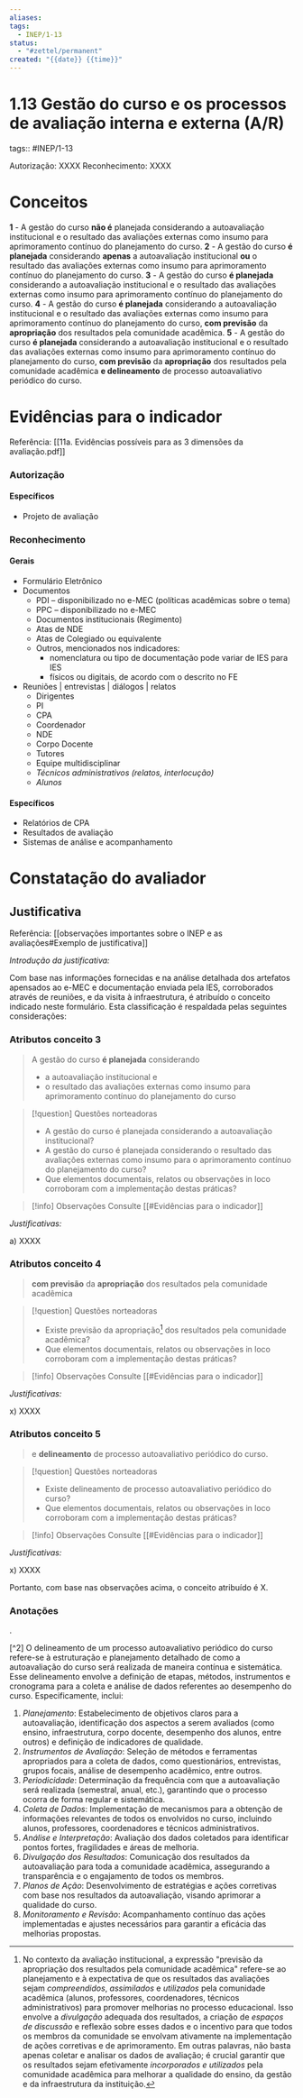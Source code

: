 ```yaml
---
aliases: 
tags:
  - INEP/1-13
status:
  - "#zettel/permanent"
created: "{{date}} {{time}}"
---
```

# 1.13 Gestão do curso e os processos de avaliação interna e externa (A/R)
tags:: #INEP/1-13

Autorização: XXXX
Reconhecimento: XXXX

# Conceitos

**1** - A gestão do curso **não é** planejada considerando a autoavaliação institucional e o resultado das avaliações externas como insumo para aprimoramento contínuo do planejamento do curso.
**2** - A gestão do curso **é planejada** considerando **apenas** a autoavaliação institucional **ou** o resultado das avaliações externas como insumo para aprimoramento contínuo do planejamento do curso.
**3** - A gestão do curso **é planejada** considerando a autoavaliação institucional e o resultado das avaliações externas como insumo para aprimoramento contínuo do planejamento do curso.
**4** - A gestão do curso **é planejada** considerando a autoavaliação institucional e o resultado das avaliações externas como insumo para aprimoramento contínuo do planejamento do curso, **com previsão** da **apropriação** dos resultados pela comunidade acadêmica.
**5** - A gestão do curso **é planejada** considerando a autoavaliação institucional e o resultado das avaliações externas como insumo para aprimoramento contínuo do planejamento do curso, **com previsão** da **apropriação** dos resultados pela comunidade acadêmica **e delineamento** de processo autoavaliativo periódico do curso.

# Evidências para o indicador
Referência: [[11a. Evidências possíveis para as 3 dimensões da avaliação.pdf]]

### Autorização

#### Específicos

- Projeto de avaliação
### Reconhecimento
#### Gerais
- Formulário Eletrônico
- Documentos
	- PDI – disponibilizado no e-MEC (políticas acadêmicas sobre o tema)
	- PPC – disponibilizado no e-MEC
	- Documentos institucionais (Regimento)
	- Atas de NDE
	- Atas de Colegiado ou equivalente
	- Outros, mencionados nos indicadores:
		- nomenclatura ou tipo de documentação pode variar de IES para IES
		- físicos ou digitais, de acordo com o descrito no FE
- Reuniões | entrevistas | diálogos | relatos
	- Dirigentes
	- PI
	- CPA
	- Coordenador
	- NDE
	- Corpo Docente
	- Tutores
	- Equipe multidisciplinar
	- _Técnicos administrativos (relatos, interlocução)_
	- _Alunos_
	
#### Específicos

- Relatórios de CPA
- Resultados de avaliação
- Sistemas de análise e acompanhamento

# Constatação do avaliador

## Justificativa
Referência: [[observações importantes sobre o INEP e as avaliações#Exemplo de justificativa]]

_Introdução da justificativa:_

Com base nas informações fornecidas e na análise detalhada dos artefatos apensados ao e-MEC e documentação enviada pela IES, corroborados através de reuniões, e da visita à infraestrutura, é atribuído o conceito indicado neste formulário. Esta classificação é respaldada pelas seguintes considerações:

### Atributos conceito 3

> A gestão do curso **é planejada** considerando
> - a autoavaliação institucional e
> - o resultado das avaliações externas como insumo para aprimoramento contínuo do planejamento do curso

> [!question] Questões norteadoras
> - A gestão do curso é planejada considerando a autoavaliação institucional?
> - A gestão do curso é planejada considerando o resultado das avaliações externas como insumo para o aprimoramento contínuo do planejamento do curso?
> - Que elementos documentais, relatos ou observações in loco corroboram com a implementação destas práticas?

> [!info] Observações
> Consulte [[#Evidências para o indicador]]

_Justificativas:_

a) XXXX

### Atributos conceito 4

> **com previsão** da **apropriação** dos resultados pela comunidade acadêmica

> [!question] Questões norteadoras
> - Existe previsão da apropriação[^1] dos resultados pela comunidade acadêmica?
> - Que elementos documentais, relatos ou observações in loco corroboram com a implementação destas práticas?

> [!info] Observações
> Consulte [[#Evidências para o indicador]]

_Justificativas:_

x) XXXX

### Atributos conceito 5

> e **delineamento** de processo autoavaliativo periódico do curso.

> [!question] Questões norteadoras
> - Existe delineamento de processo autoavaliativo periódico do curso?
> - Que elementos documentais, relatos ou observações in loco corroboram com a implementação destas práticas?

> [!info] Observações
> Consulte [[#Evidências para o indicador]]

_Justificativas:_

x) XXXX

Portanto, com base nas observações acima, o conceito atribuído é X.

### Anotações

.

[^2] O delineamento de um processo autoavaliativo periódico do curso refere-se à estruturação e planejamento detalhado de como a autoavaliação do curso será realizada de maneira contínua e sistemática. Esse delineamento envolve a definição de etapas, métodos, instrumentos e cronograma para a coleta e análise de dados referentes ao desempenho do curso. Especificamente, inclui:
1. _Planejamento_: Estabelecimento de objetivos claros para a autoavaliação, identificação dos aspectos a serem avaliados (como ensino, infraestrutura, corpo docente, desempenho dos alunos, entre outros) e definição de indicadores de qualidade.
2. _Instrumentos de Avaliação_: Seleção de métodos e ferramentas apropriados para a coleta de dados, como questionários, entrevistas, grupos focais, análise de desempenho acadêmico, entre outros.
3. _Periodicidade_: Determinação da frequência com que a autoavaliação será realizada (semestral, anual, etc.), garantindo que o processo ocorra de forma regular e sistemática.
4. _Coleta de Dados_: Implementação de mecanismos para a obtenção de informações relevantes de todos os envolvidos no curso, incluindo alunos, professores, coordenadores e técnicos administrativos.
5. _Análise e Interpretação_: Avaliação dos dados coletados para identificar pontos fortes, fragilidades e áreas de melhoria.
6. _Divulgação dos Resultados_: Comunicação dos resultados da autoavaliação para toda a comunidade acadêmica, assegurando a transparência e o engajamento de todos os membros.
7. _Planos de Ação_: Desenvolvimento de estratégias e ações corretivas com base nos resultados da autoavaliação, visando aprimorar a qualidade do curso.
8. _Monitoramento e Revisão_: Acompanhamento contínuo das ações implementadas e ajustes necessários para garantir a eficácia das melhorias propostas.

[^1]: No contexto da avaliação institucional, a expressão "previsão da apropriação dos resultados pela comunidade acadêmica" refere-se ao planejamento e à expectativa de que os resultados das avaliações sejam _compreendidos_, _assimilados_ e _utilizados_ pela comunidade acadêmica (alunos, professores, coordenadores, técnicos administrativos) para promover melhorias no processo educacional. Isso envolve a _divulgação_ adequada dos resultados, a criação de _espaços de discussão_ e reflexão sobre esses dados e o incentivo para que todos os membros da comunidade se envolvam ativamente na implementação de ações corretivas e de aprimoramento. Em outras palavras, não basta apenas coletar e analisar os dados de avaliação; é crucial garantir que os resultados sejam efetivamente _incorporados e utilizados_ pela comunidade acadêmica para melhorar a qualidade do ensino, da gestão e da infraestrutura da instituição.
